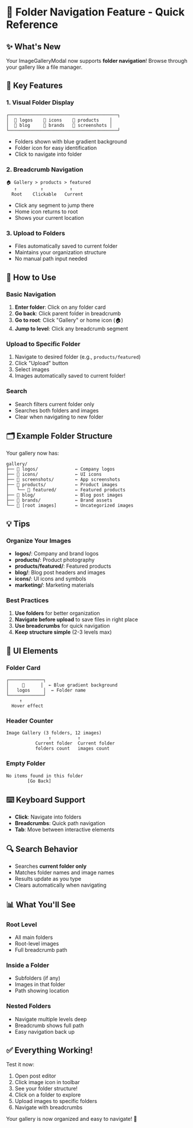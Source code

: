 # 📁 Folder Navigation Feature - Quick Reference

## ✨ What's New

Your ImageGalleryModal now supports **folder navigation**! Browse through your gallery like a file manager.

## 🎯 Key Features

### 1. Visual Folder Display
```
┌─────────────────────────────────────────┐
│  📁 logos    📁 icons    📁 products    │
│  📁 blog     📁 brands   📁 screenshots │
└─────────────────────────────────────────┘
```
- Folders shown with blue gradient background
- Folder icon for easy identification
- Click to navigate into folder

### 2. Breadcrumb Navigation
```
🏠 Gallery > products > featured
   ↑         ↑          ↑
  Root    Clickable   Current
```
- Click any segment to jump there
- Home icon returns to root
- Shows your current location

### 3. Upload to Folders
- Files automatically saved to current folder
- Maintains your organization structure
- No manual path input needed

## 📖 How to Use

### Basic Navigation
1. **Enter folder**: Click on any folder card
2. **Go back**: Click parent folder in breadcrumb
3. **Go to root**: Click "Gallery" or home icon (🏠)
4. **Jump to level**: Click any breadcrumb segment

### Upload to Specific Folder
1. Navigate to desired folder (e.g., `products/featured`)
2. Click "Upload" button
3. Select images
4. Images automatically saved to current folder!

### Search
- Search filters current folder only
- Searches both folders and images
- Clear when navigating to new folder

## 🗂️ Example Folder Structure

Your gallery now has:
```
gallery/
├── 📁 logos/              ← Company logos
├── 📁 icons/              ← UI icons
├── 📁 screenshots/        ← App screenshots
├── 📁 products/           ← Product images
│   └── 📁 featured/       ← Featured products
├── 📁 blog/               ← Blog post images
├── 📁 brands/             ← Brand assets
└── 📄 [root images]       ← Uncategorized images
```

## 💡 Tips

### Organize Your Images
- **logos/**: Company and brand logos
- **products/**: Product photography
- **products/featured/**: Featured products
- **blog/**: Blog post headers and images
- **icons/**: UI icons and symbols
- **marketing/**: Marketing materials

### Best Practices
1. **Use folders** for better organization
2. **Navigate before upload** to save files in right place
3. **Use breadcrumbs** for quick navigation
4. **Keep structure simple** (2-3 levels max)

## 🎨 UI Elements

### Folder Card
```
┌─────────────┐
│     📁      │  ← Blue gradient background
│   logos     │  ← Folder name
└─────────────┘
     ↑
  Hover effect
```

### Header Counter
```
Image Gallery (3 folders, 12 images)
                ↑          ↑
           Current folder  Current folder
           folders count   images count
```

### Empty Folder
```
No items found in this folder
        [Go Back]
```

## ⌨️ Keyboard Support
- **Click**: Navigate into folders
- **Breadcrumbs**: Quick path navigation
- **Tab**: Move between interactive elements

## 🔍 Search Behavior
- Searches **current folder only**
- Matches folder names and image names
- Results update as you type
- Clears automatically when navigating

## 📊 What You'll See

### Root Level
- All main folders
- Root-level images
- Full breadcrumb path

### Inside a Folder
- Subfolders (if any)
- Images in that folder
- Path showing location

### Nested Folders
- Navigate multiple levels deep
- Breadcrumb shows full path
- Easy navigation back up

## ✅ Everything Working!

Test it now:
1. Open post editor
2. Click image icon in toolbar
3. See your folder structure!
4. Click on a folder to explore
5. Upload images to specific folders
6. Navigate with breadcrumbs

Your gallery is now organized and easy to navigate! 🚀
